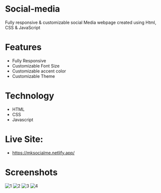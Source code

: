 # Social-media
Fully responsive &amp; customizable social Media webpage created using Html, CSS &amp; JavaScript

# Features
- Fully Responsive
- Customizable Font Size
- Customizable accent color
- Customizable Theme

# Technology
- HTML
- CSS
- Javascript

# Live Site:
- https://mksocialme.netlify.app/

# Screenshots
![1](https://github.com/Evilking009/Social-media/assets/4027728/78758ece-a508-4a1d-a074-2ef73700e37a)
![2](https://github.com/Evilking009/Social-media/assets/4027728/d62e60fb-6bc7-439c-ab55-b14c1c95f841)
![3](https://github.com/Evilking009/Social-media/assets/4027728/06d1e7ff-07bd-4abb-b5e8-8d65140a573d)
![4](https://github.com/Evilking009/Social-media/assets/4027728/1e4eb921-84bb-4b67-b729-b7087e76c446)

